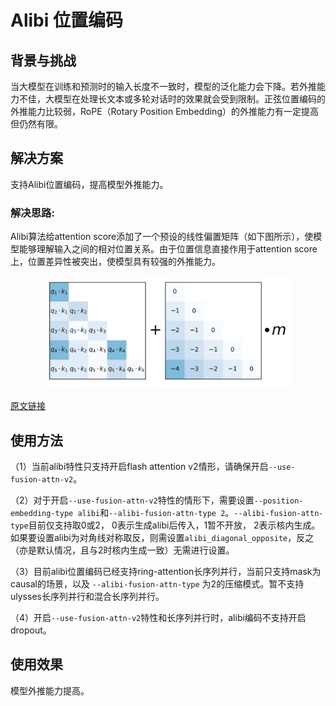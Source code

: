 # Alibi 位置编码

## 背景与挑战

当大模型在训练和预测时的输入长度不一致时，模型的泛化能力会下降。若外推能力不佳，大模型在处理长文本或多轮对话时的效果就会受到限制。正弦位置编码的外推能力比较弱，RoPE（Rotary Position Embedding）的外推能力有一定提高但仍然有限。

## 解决方案

支持Alibi位置编码，提高模型外推能力。

### 解决思路:

Alibi算法给attention score添加了一个预设的线性偏置矩阵（如下图所示），使模型能够理解输入之间的相对位置关系。由于位置信息直接作用于attention score上，位置差异性被突出，使模型具有较强的外推能力。
<p align="center"> <img src="../../sources/images/alibi.png" height="180px" width="400px"></p>

[原文链接](https://arxiv.org/pdf/2108.12409)


## 使用方法

（1）当前alibi特性只支持开启flash attention v2情形，请确保开启`--use-fusion-attn-v2`。

（2）对于开启`--use-fusion-attn-v2`特性的情形下，需要设置`--position-embedding-type alibi`和`--alibi-fusion-attn-type 2`。`--alibi-fusion-attn-type`目前仅支持取0或2，
0表示生成alibi后传入，1暂不开放， 2表示核内生成。
如果要设置alibi为对角线对称取反，则需设置`alibi_diagonal_opposite`，反之（亦是默认情况，且与2时核内生成一致）无需进行设置。

（3）目前alibi位置编码已经支持ring-attention长序列并行，当前只支持mask为causal的场景，以及 `--alibi-fusion-attn-type` 为2的压缩模式。暂不支持ulysses长序列并行和混合长序列并行。

（4）开启`--use-fusion-attn-v2`特性和长序列并行时，alibi编码不支持开启dropout。

## 使用效果

模型外推能力提高。
